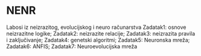 # NENR
Labosi iz neizrazitog, evolucijskog i neuro računarstva
Zadatak1: osnove neizrazitne logike; Zadatak2: neizrazite relacije; Zadatak3: neizrazita pravila i zaključivanje; Zadatak4: genetski algoritmi; Zadatak5: Neuronska mreža; Zadatak6: ANFIS; Zadatak7: Neuroevolucijska mreža
